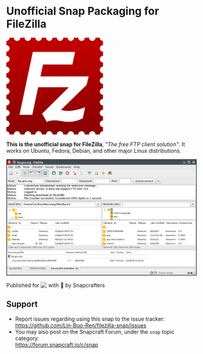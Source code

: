 # Unofficial Snap Packaging for FileZilla
<!--
​	Use the Staticaly service for easy access to in-repo pictures:
​	https://www.staticaly.com/
-->
<img src='gui/filezilla.svg' alt='Icon of FileZilla' title='Icon of FileZilla' style='width: 256px' />

**This is the unofficial snap for FileZilla**, *"The free FTP client solution"*. It works on Ubuntu, Fedora, Debian, and other major Linux distributions.

<!-- Uncomment and modify this when you are provided a build status badge
[![Build Status Badge of the `filezilla` Snap](https://build.snapcraft.io/badge/Lin-Buo-Ren/filezilla-snap.svg "Build Status of the `filezilla` snap")](https://build.snapcraft.io/user/Lin-Buo-Ren/filezilla-snap)
-->

![Screenshot of the Snapped Application](local/screenshots/main-interface.png "Screenshot of the Snapped Application")

Published for <img src="http://anything.codes/slack-emoji-for-techies/emoji/tux.png" align="top" width="24" /> with 💝 by Snapcrafters

<!-- Uncomment and modify this when you have published the snap to the Snap Store
## Installation
([Don't have snapd installed?](https://snapcraft.io/docs/core/install))

### In a Terminal
    # Install the snap #
    sudo snap install --channel=edge --devmode filezilla
    #sudo snap install --channel=beta filezilla
    #sudo snap install filezilla
    
    # Connect the snap to essential security confinement interfaces #
    ## (Proper reasoning for connecting _plug_name_) ##
    sudo snap connect filezilla:_plug_name_
    
    # Connect the snap to optional security confinement interfaces #
    ## (Proper reasoning for connecting _plug_name_) ##
    sudo snap connect filezilla:_plug_name_
    
    # Launch the application #
    filezilla
    snap run filezilla # If you have another existing installation

### The Graphical Way
[![Get it from the Snap Store](https://snapcraft.io/static/images/badges/en/snap-store-black.svg)](https://snapcraft.io/filezilla)
-->

<!-- Uncomment when you have test results
## What is Working
* [A list of functionallities that are verified working]

## What is NOT Working...yet 
Check out the [issue tracker](https://github.com/Lin-Buo-Ren/filezilla-snap/issues) for known issues.
-->

## Support
* Report issues regarding using this snap to the issue tracker:  
  <https://github.com/Lin-Buo-Ren/filezilla-snap/issues>
* You may also post on the Snapcraft Forum, under the `snap` topic category:  
  <https://forum.snapcraft.io/c/snap>
